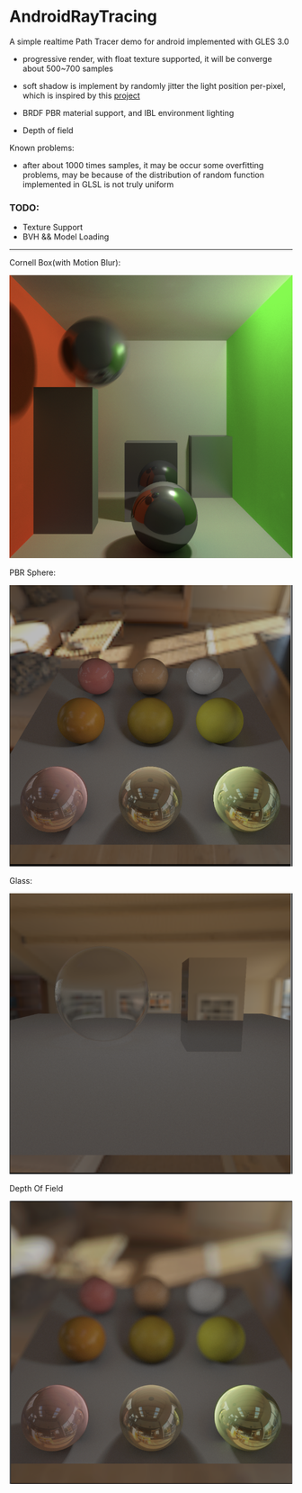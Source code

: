 # AndroidRayTracing

A simple realtime Path Tracer demo for android implemented with GLES 3.0

- progressive render, with float texture supported, it will be converge about 500~700 samples

- soft shadow is implement by randomly jitter the light position per-pixel, which is inspired by this [project](https://github.com/evanw/webgl-path-tracing)

- BRDF PBR material support, and IBL environment lighting

- Depth of field

Known problems:

- after about 1000 times samples, it may be occur some overfitting problems, may be because of the distribution of random function implemented in GLSL is not truly uniform 

### TODO:

- Texture Support
- BVH && Model Loading


------

Cornell Box(with Motion Blur): 

![](cornell_box.png)

PBR Sphere:

![](pbr_sphere.png)

Glass:

![](glass.png)

Depth Of Field

![](depth_of_field.png)
